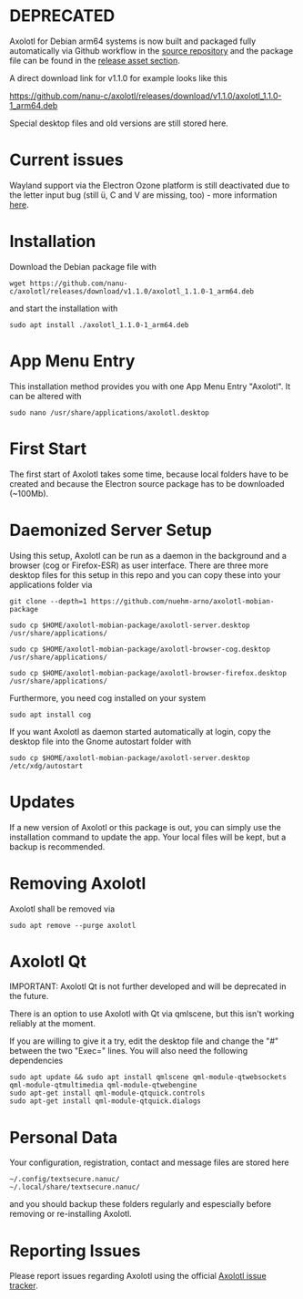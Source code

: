 # DEPRECATED
Axolotl for Debian arm64 systems is now built and packaged fully automatically via Github workflow in the [source repository](https://github.com/nanu-c/axolotl) and the package file can be found in the [release asset section](https://github.com/nanu-c/axolotl/releases).

A direct download link for v1.1.0 for example looks like this

https://github.com/nanu-c/axolotl/releases/download/v1.1.0/axolotl_1.1.0-1_arm64.deb

Special desktop files and old versions are still stored here.

# Current issues
Wayland support via the Electron Ozone platform is still deactivated due to the letter input bug (still ü, C and V are missing, too) - more information [here](https://github.com/nanu-c/axolotl/issues/635).

# Installation
Download the Debian package file with
```
wget https://github.com/nanu-c/axolotl/releases/download/v1.1.0/axolotl_1.1.0-1_arm64.deb
```
and start the installation with
```
sudo apt install ./axolotl_1.1.0-1_arm64.deb
```

# App Menu Entry
This installation method provides you with one App Menu Entry "Axolotl". It can be altered with
```
sudo nano /usr/share/applications/axolotl.desktop
```

# First Start
The first start of Axolotl takes some time, because local folders have to be created and because the Electron source package has to be downloaded (~100Mb).

# Daemonized Server Setup
Using this setup, Axolotl can be run as a daemon in the background and a browser (cog or Firefox-ESR) as user interface.
There are three more desktop files for this setup in this repo and you can copy these into your applications folder via
```
git clone --depth=1 https://github.com/nuehm-arno/axolotl-mobian-package
```
```
sudo cp $HOME/axolotl-mobian-package/axolotl-server.desktop /usr/share/applications/
```
```
sudo cp $HOME/axolotl-mobian-package/axolotl-browser-cog.desktop /usr/share/applications/
```
```
sudo cp $HOME/axolotl-mobian-package/axolotl-browser-firefox.desktop /usr/share/applications/
```
Furthermore, you need cog installed on your system
```
sudo apt install cog
```

If you want Axolotl as daemon started automatically at login, copy the desktop file into the Gnome autostart folder with
```
sudo cp $HOME/axolotl-mobian-package/axolotl-server.desktop /etc/xdg/autostart
```

# Updates
If a new version of Axolotl or this package is out, you can simply use the installation command to update the app. Your local files will be kept, but a backup is recommended.


# Removing Axolotl
Axolotl shall be removed via
```
sudo apt remove --purge axolotl
```

# Axolotl Qt
IMPORTANT: Axolotl Qt is not further developed and will be deprecated in the future.

There is an option to use Axolotl with Qt via qmlscene, but this isn't working reliably at the moment.

If you are willing to give it a try, edit the desktop file and change the "#" between the two "Exec=" lines. You will also need the following dependencies
```
sudo apt update && sudo apt install qmlscene qml-module-qtwebsockets qml-module-qtmultimedia qml-module-qtwebengine
sudo apt-get install qml-module-qtquick.controls
sudo apt-get install qml-module-qtquick.dialogs
```

# Personal Data
Your configuration, registration, contact and message files are stored here
```
~/.config/textsecure.nanuc/
~/.local/share/textsecure.nanuc/
```
and you should backup these folders regularly and espescially before removing or re-installing Axolotl.

# Reporting Issues
Please report issues regarding Axolotl using the official [Axolotl issue tracker](https://github.com/nanu-c/axolotl/issues).
